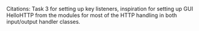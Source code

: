 Citations:
Task 3 for setting up key listeners, inspiration for setting up GUI
HelloHTTP from the modules for most of the HTTP handling in both input/output handler classes.